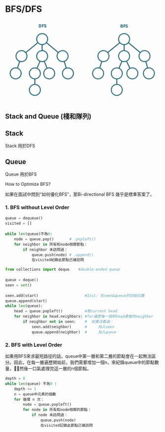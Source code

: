 # BFS/DFS

![](../.gitbook/assets/bfs_and_dfs.jpeg)

## Stack and Queue \(棧和隊列\)

## Stack

Stack 用於DFS

## Queue

Queue 用於BFS



How to Optimize BFS? 

如果在面試中問到“如何優化BFS”，那Bi-directional BFS 幾乎是標準答案了。

### 1. BFS without Level Order 

```python
queue = dequeue()
visited = []

while len(queue)不為0:
    node = queue.pop()       # .popleft()
    for neighbor in 所有和node相鄰節點：
        if neighbor 未訪問過：
            queue.push(node) # .append()
            在visited紀錄此節點已被訪問
```

```python
from collections import deque    #double-ended queue 

queue = deque()
seen = set()

seen.add(start)                     #Init: 在seen&queue的初始位置
queue.append(start)
while len(queue):
    head = queue.popleft()          #取current head
    for neighbor in head.neighbors: #for遍歷每一個和head連接的neighbor
        if neighbor not in seen:    #  如果沒看過：
            seen.add(neighbor)      #     加入seen
            queue.append(neighbor)  #     加入queue
```

### 2. BFS with Level Order

如果用BFS來求最短路徑的話，queue中第一層和第二層的節點會在一起無法區分。因此，在每一層遍歷開始前，我們需要增加一個n，來紀錄queue中的節點數量，然後一口氣處理完這一層的n個節點。

```python
depth = 0
while len(queue) 不為0 :
    depth += 1
    n = queue中元素的個數
    for 循環 n 次：
        node = queue.popleft()
        for node in 所有和node相鄰的節點：
            if node 未訪問過：
                queue.push(node)
                在visited記錄此節點已被訪問 
```

